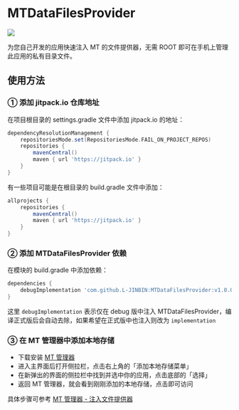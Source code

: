 # MTDataFilesProvider

[![](https://jitpack.io/v/L-JINBIN/MTDataFilesProvider.svg)](https://jitpack.io/#L-JINBIN/MTDataFilesProvider)

为您自己开发的应用快速注入 MT 的文件提供器，无需 ROOT 即可在手机上管理此应用的私有目录文件。

## 使用方法

### ① 添加 jitpack.io 仓库地址

在项目根目录的 settings.gradle 文件中添加 jitpack.io 的地址：

```groovy
dependencyResolutionManagement {
    repositoriesMode.set(RepositoriesMode.FAIL_ON_PROJECT_REPOS)
    repositories {
        mavenCentral()
        maven { url 'https://jitpack.io' }
    }
}
```

有一些项目可能是在根目录的 build.gradle 文件中添加：

```groovy
allprojects {
    repositories {
        mavenCentral()
        maven { url 'https://jitpack.io' }
    }
}
```

### ② 添加 MTDataFilesProvider 依赖

在模块的 build.gradle 中添加依赖：

```groovy
dependencies {
    debugImplementation 'com.github.L-JINBIN:MTDataFilesProvider:v1.0.0'
}
```

这里 `debugImplementation` 表示仅在 debug 版中注入
MTDataFilesProvider，编译正式版后会自动去除，如果希望在正式版中也注入则改为 `implementation`

### ③ 在 MT 管理器中添加本地存储

- 下载安装 [MT 管理器](https://mt2.cn/download/)
- 进入主界面后打开侧拉栏，点击右上角的「添加本地存储菜单」
- 在新弹出的界面的侧拉栏中找到并选中你的应用，点击底部的「选择」
- 返回 MT 管理器，就会看到刚刚添加的本地存储，点击即可访问

具体步骤可参考 [MT 管理器 - 注入文件提供器](https://mt2.cn/guide/reverse/inject-documents-provider.html#%E6%B7%BB%E5%8A%A0%E6%9C%AC%E5%9C%B0%E5%AD%98%E5%82%A8)
